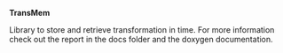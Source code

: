 **TransMem**

Library to store and retrieve transformation in time. For more information check out the
report in the docs folder and the doxygen documentation.
